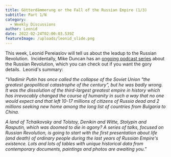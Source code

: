 ```yaml
---
title: Götterdämmerung or the Fall of the Russian Empire (1/3)
subtitle: Part 1/N
category:
  - Weekly Discussions
author: Leonid
date: 2022-02-24T02:00:03.539Z
featureImage: /uploads/leonid_slide.png
---
```

This week, Leonid Pereiaslov will tell us about the leadup to the Russian Revolution.  Incidentally, Mike Duncan has an [ongoing podcast series](https://thehistoryofrome.typepad.com/revolutions_podcast/ "https\://thehistoryofrome.typepad.com/revolutions_podcast/") about the Russian Revolution, which you can check out if you want the gory details.  Leonid's summary:

*"Vladimir Putin has once called the collapse of the Soviet Union "the greatest geopolitical catastrophe of the century", but he was badly wrong. It was the dissolution of the third-largest greatest empire in history which has irrevocably changed the course of humanity in such a way that no one would expect and that left 10-17 millions of citizens of Russia dead and 2 millions seeking new home among the long list of countries from Bulgaria to China.*

*A land of Tchaikovsky and Tolstoy, Denikin and Witte, Stolypin and Rasputin, which was doomed to die in agony? A series of talks, focused on Russian Revolution, is going to start with the first presentation about life (and death) of ordinary people during the last years of Russian Empire's existence. Lots and lots of tables with unique historical data from contemporary documents, paintings and photos are awaiting you."*